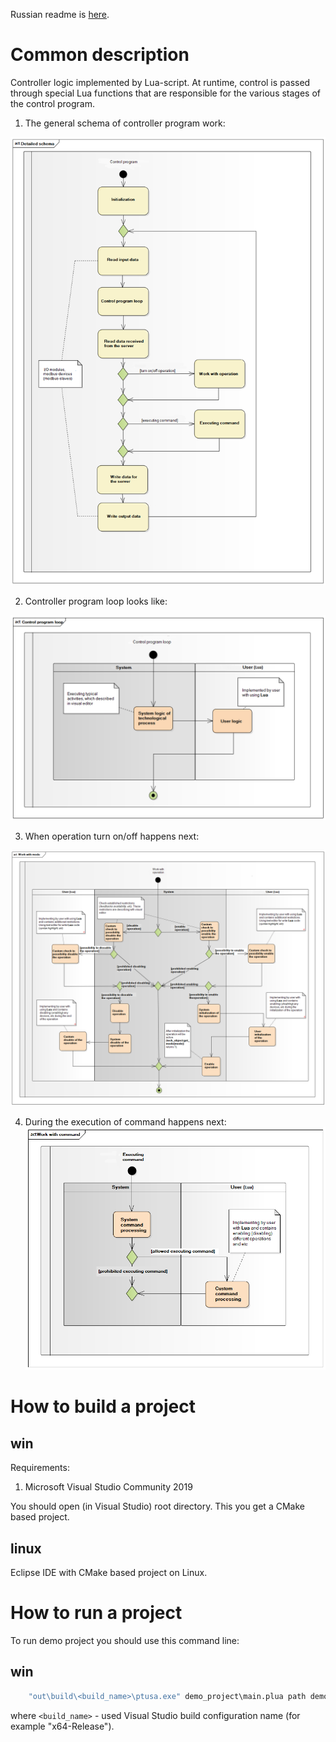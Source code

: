﻿Russian readme is [here](russian_readme/readme.md).

# Common description #

Controller logic implemented by Lua-script. At runtime, control is passed through special Lua functions that are responsible for the various stages of the control program.

1. The general schema of controller program work:

![Clone repository](readme_images/main_en.png)

2. Controller program loop looks like:

![Clone repository](readme_images/control_cycle_en.png)

3. When operation turn on/off happens next:

![Clone repository](readme_images/tech_object__set_mode_en.png)

4. During the execution of command happens next:
![Clone repository](readme_images/tech_object__exec_cmd_en.png)

# How to build a project #

## win ##

Requirements:
1. Microsoft Visual Studio Community 2019

You should open (in Visual Studio) root directory. This you get a CMake based project.

## linux ##

Eclipse IDE with CMake based project on Linux.

# How to run a project #

To run demo project you should use this command line:

## win ##

```cmd
    "out\build\<build_name>\ptusa.exe" demo_project\main.plua path demo_project\ sys_path demo_project\sys\ debug
```

where `<build_name>` - used Visual Studio build configuration name (for example "x64-Release").